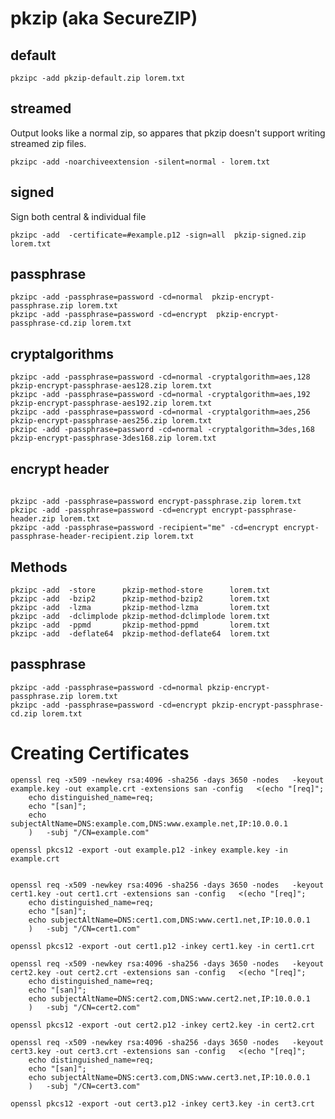 # pkzip (aka SecureZIP)

## default

    pkzipc -add pkzip-default.zip lorem.txt

## streamed

Output looks like a normal zip, so appares that pkzip doesn't support writing streamed zip files.

    pkzipc -add -noarchiveextension -silent=normal - lorem.txt

## signed

Sign both central & individual file

    pkzipc -add  -certificate=#example.p12 -sign=all  pkzip-signed.zip lorem.txt

## passphrase

    pkzipc -add -passphrase=password -cd=normal  pkzip-encrypt-passphrase.zip lorem.txt
    pkzipc -add -passphrase=password -cd=encrypt  pkzip-encrypt-passphrase-cd.zip lorem.txt


## cryptalgorithms

<!-- pkzipc -listcryptalgorithms
SecureZIP(R) Command Line  Version 14 for Windows Evaluation Version
Portions copyright (C) 1989-2014 PKWARE, Inc.  All Rights Reserved.
Reg. U.S. Pat. and Tm. Off.  Patent No. 5,051,745  7,793,099  7,844,579
7,890,465  7,895,434;  Other patents pending

Thank you for evaluating PKZIP(R). There are 29 days left in your evaluation period. Use of this software after the
evaluation period requires purchase of a license for this machine. Contact PKWARE, Inc. at http://www.pkware.com/ for
information on licensing this product.

    Available encryption algorithms:

            AES,256        AES (256-bit)
            AES,192        AES (192-bit)
            AES,128        AES (128-bit)
            3DES,168        3DES (168-bit) -->


    pkzipc -add -passphrase=password -cd=normal -cryptalgorithm=aes,128 pkzip-encrypt-passphrase-aes128.zip lorem.txt
    pkzipc -add -passphrase=password -cd=normal -cryptalgorithm=aes,192 pkzip-encrypt-passphrase-aes192.zip lorem.txt
    pkzipc -add -passphrase=password -cd=normal -cryptalgorithm=aes,256 pkzip-encrypt-passphrase-aes256.zip lorem.txt
    pkzipc -add -passphrase=password -cd=normal -cryptalgorithm=3des,168 pkzip-encrypt-passphrase-3des168.zip lorem.txt

## encrypt header


######

    pkzipc -add -passphrase=password encrypt-passphrase.zip lorem.txt
    pkzipc -add -passphrase=password -cd=encrypt encrypt-passphrase-header.zip lorem.txt
    pkzipc -add -passphrase=password -recipient="me" -cd=encrypt encrypt-passphrase-header-recipient.zip lorem.txt

## Methods
    pkzipc -add  -store      pkzip-method-store      lorem.txt
    pkzipc -add  -bzip2      pkzip-method-bzip2      lorem.txt
    pkzipc -add  -lzma       pkzip-method-lzma       lorem.txt
    pkzipc -add  -dclimplode pkzip-method-dclimplode lorem.txt
    pkzipc -add  -ppmd       pkzip-method-ppmd       lorem.txt
    pkzipc -add  -deflate64  pkzip-method-deflate64  lorem.txt

## passphrase

    pkzipc -add -passphrase=password -cd=normal pkzip-encrypt-passphrase.zip lorem.txt
    pkzipc -add -passphrase=password -cd=encrypt pkzip-encrypt-passphrase-cd.zip lorem.txt

# Creating Certificates

    openssl req -x509 -newkey rsa:4096 -sha256 -days 3650 -nodes   -keyout example.key -out example.crt -extensions san -config   <(echo "[req]";
        echo distinguished_name=req;
        echo "[san]";
        echo subjectAltName=DNS:example.com,DNS:www.example.net,IP:10.0.0.1
        )   -subj "/CN=example.com"

    openssl pkcs12 -export -out example.p12 -inkey example.key -in example.crt


    openssl req -x509 -newkey rsa:4096 -sha256 -days 3650 -nodes   -keyout cert1.key -out cert1.crt -extensions san -config   <(echo "[req]";
        echo distinguished_name=req;
        echo "[san]";
        echo subjectAltName=DNS:cert1.com,DNS:www.cert1.net,IP:10.0.0.1
        )   -subj "/CN=cert1.com"

    openssl pkcs12 -export -out cert1.p12 -inkey cert1.key -in cert1.crt

    openssl req -x509 -newkey rsa:4096 -sha256 -days 3650 -nodes   -keyout cert2.key -out cert2.crt -extensions san -config   <(echo "[req]";
        echo distinguished_name=req;
        echo "[san]";
        echo subjectAltName=DNS:cert2.com,DNS:www.cert2.net,IP:10.0.0.1
        )   -subj "/CN=cert2.com"

    openssl pkcs12 -export -out cert2.p12 -inkey cert2.key -in cert2.crt

    openssl req -x509 -newkey rsa:4096 -sha256 -days 3650 -nodes   -keyout cert3.key -out cert3.crt -extensions san -config   <(echo "[req]";
        echo distinguished_name=req;
        echo "[san]";
        echo subjectAltName=DNS:cert3.com,DNS:www.cert3.net,IP:10.0.0.1
        )   -subj "/CN=cert3.com"

    openssl pkcs12 -export -out cert3.p12 -inkey cert3.key -in cert3.crt